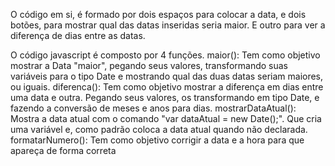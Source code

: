 O código em si, é formado por dois espaços para colocar a data, e dois botões, para mostrar qual das datas inseridas seria maior. E outro para ver a diferença de dias entre as datas. 

O código javascript é composto por 4 funções. 
maior(): Tem como objetivo mostrar a Data "maior", pegando seus valores, transformando suas variáveis para o tipo Date e mostrando qual das duas datas seriam maiores, ou iguais.
diferenca(): Tem como objetivo mostrar a diferença em dias entre uma data e outra. Pegando seus valores, os transformando em tipo Date, e fazendo a conversão de meses e anos para dias.
mostrarDataAtual(): Mostra a data atual com o comando "var dataAtual = new Date();". Que cria uma variável e, como padrão coloca a data atual quando não declarada.
formatarNumero(): Tem como objetivo corrigir a data e a hora para que apareça de forma correta
